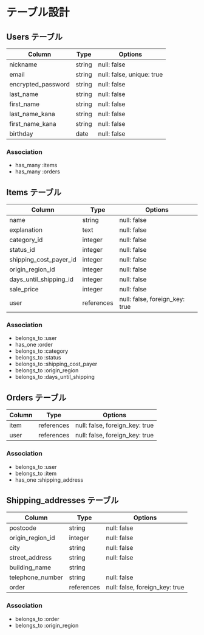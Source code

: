 # テーブル設計

## Users テーブル
| Column | Type  | Options  |
| - | - | - |
| nickname | string | null: false |
| email | string | null: false, unique: true |
| encrypted_password | string | null: false |
| last_name | string | null: false |
| first_name | string | null: false |
| last_name_kana | string | null: false |
| first_name_kana | string | null: false |
| birthday | date | null: false |


### Association
- has_many :items
- has_many :orders


## Items テーブル
| Column | Type  | Options  |
| - | - | - |
| name | string | null: false |
| explanation | text | null: false |
| category_id | integer | null: false |
| status_id | integer | null: false |
| shipping_cost_payer_id | integer | null: false |
| origin_region_id | integer | null: false |
| days_until_shipping_id | integer | null: false |
| sale_price | integer | null: false |
| user | references | null: false, foreign_key: true |

### Association
- belongs_to :user
- has_one :order
- belongs_to :category
- belongs_to :status
- belongs_to :shipping_cost_payer
- belongs_to :origin_region
- belongs_to :days_until_shipping


## Orders テーブル
| Column | Type  | Options  |
| - | - | - |
| item | references | null: false, foreign_key: true |
| user | references | null: false, foreign_key: true |

### Association
- belongs_to :user
- belongs_to :item
- has_one :shipping_address


## Shipping_addresses テーブル
| Column | Type  | Options  |
| - | - | - |
| postcode | string | null: false |
| origin_region_id | integer | null: false |
| city | string | null: false |
| street_address | string | null: false |
| building_name | string |  |
| telephone_number | string | null: false |
| order | references | null: false, foreign_key: true |

### Association
- belongs_to :order
- belongs_to :origin_region